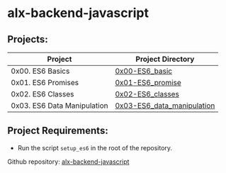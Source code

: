 # alx-backend-javascript

## Projects:
| Project | Project Directory |
|---------|-------------------|
| 0x00. ES6 Basics | [0x00-ES6_basic](https://github.com/Obelem/alx-backend-javascript/0x00-ES6_basic) |
| 0x01. ES6 Promises | [0x01-ES6_promise](https://github.com/Obelem/alx-backend-javascript/0x01-ES6_promise) |
| 0x02. ES6 Classes | [0x02-ES6_classes](https://github.com/Obelem/alx-backend-javascript/0x02-ES6_classes) |
| 0x03. ES6 Data Manipulation | [0x03-ES6_data_manipulation](https://github.com/Obelem/alx-backend-javascript/0x03-ES6_data_manipulation) |

## Project Requirements:
- Run the script `setup_es6` in the root of the repository.

Github repository: [alx-backend-javascript](https://github.com/Obelem/alx-backend-javascript)
